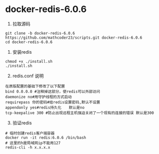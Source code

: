 # docker-redis-6.0.6
1. 拉取源码
```shell script
git clone -b docker-redis-6.0.6 https://github.com/mathcoder23/scripts.git docker-redis-6.0.6
cd docker-redis-6.0.6
```
1. 安装redis
```shell
chmod +x ./install.sh
./install.sh
```
2. redis.conf 说明
```shell
在原版配置的基础下修改了以下配置
bind 0.0.0.0 #注释掉这部分，使redis可以外部访问
daemonize no#用守护线程的方式启动
requirepass 你的密码#给redis设置密码,默认不设置
appendonly yes#redis持久化　　默认是no
tcp-keepalive 300 #防止出现远程主机强迫关闭了一个现有的连接的错误 默认是300
```

3. 验证redis
```shell
# 临时创建redis客户端容器
docker run -it redis:6.0.6 /bin/bash
# 这里的h是局域网ip不能用127
redis-cli -h x.x.x.x
```
